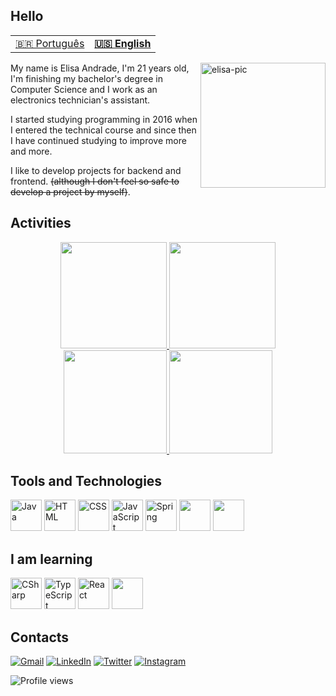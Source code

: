 ## Hello

<table>
  <tr>
    <td>
      <a href="README.md">🇧🇷 Português</a>
    </td>
    <td>
      <b>
        <a href="readme-en.md">🇺🇸 English</a>
      </b>
    </td>
  </tr>
</table>

<img align="right" alt="elisa-pic" width= "200" src="https://cdn.discordapp.com/attachments/695378966072000612/930846538748555284/ezgif.com-gif-maker.gif?width=676&height=676">

My name is Elisa Andrade, I'm 21 years old, I'm finishing my bachelor's degree in Computer Science and I work as an electronics technician's assistant.

I started studying programming in 2016 when I entered the technical course and since then I have continued studying to improve more and more.

I like to develop projects for backend and frontend. ~~(although I don't feel so safe to develop a project by myself)~~.

## Activities

<div align="center" >
  <a href="https://github.com/elisalvsan">
  <img height="170em" src="https://github-readme-stats.vercel.app/api?username=elisalvsan&show_icons=true&theme=radical&include_all_commits=true&count_private=true">
    <!--img height="165em" src="https://github-readme-stats.vercel.app/api?username=elisalvsan&show_icons=true&custom_title=elisalvsan's%20Github%20Stats&theme=radical&hide_border=true"-->
 <img height="170em" src="https://github-readme-stats-git-masterrstaa-rickstaa.vercel.app/api/top-langs/?username=elisalvsan&layout=compact&langs_count=10&theme=radical"/>
  <img height="165em" src= "https://streak-stats.demolab.com?user=elisalvsan&theme=radical&hide_border=true&border_radius=5&locale=pt_BR"/>
  <img height="165em" src="https://github-profile-summary-cards.vercel.app/api/cards/profile-details?username=elisalvsan&theme=radical"/>
  </a>
</div>

## Tools and Technologies

<div>
  <img height="50px" src="https://cdn.jsdelivr.net/gh/devicons/devicon/icons/java/java-original-wordmark.svg" alt="Java"/>
  <img height="50px" src="https://cdn.jsdelivr.net/gh/devicons/devicon/icons/html5/html5-original-wordmark.svg" alt="HTML"/>
  <img height="50px" src="https://cdn.jsdelivr.net/gh/devicons/devicon/icons/css3/css3-original-wordmark.svg" alt="CSS"/>
  <img height="50px" src="https://cdn.jsdelivr.net/gh/devicons/devicon/icons/javascript/javascript-original.svg" alt="JavaScript"/>
  <img height="50px" src="https://cdn.jsdelivr.net/gh/devicons/devicon/icons/spring/spring-original-wordmark.svg" alt="Spring"/>
  <img height="50px" src="https://cdn.jsdelivr.net/gh/devicons/devicon/icons/git/git-plain.svg" />
  <img height="50px" src="https://cdn.jsdelivr.net/gh/devicons/devicon/icons/vscode/vscode-original.svg" />
</div>

## I am learning

<div>
    <img height="50px" src="https://cdn.jsdelivr.net/gh/devicons/devicon/icons/csharp/csharp-original.svg" alt="CSharp"/>
    <img height="50px" src="https://cdn.jsdelivr.net/gh/devicons/devicon/icons/typescript/typescript-original.svg" alt="TypeScript"/>
    <img height="50px" src="https://cdn.jsdelivr.net/gh/devicons/devicon/icons/react/react-original.svg"" alt="React"/>
    <img height="50px" src="https://cdn.jsdelivr.net/gh/devicons/devicon/icons/php/php-plain.svg" />
</div>
    
## Contacts
  
[![Gmail](https://img.shields.io/badge/Gmail-D14836?style=for-the-badge&logo=gmail&logoColor=white)](mailto:elisalvsan@gmail.com)
[![LinkedIn](https://img.shields.io/badge/Elisa%20Andrade-%230077B5.svg?style=for-the-badge&logo=linkedin&logoColor=white)](https://www.linkedin.com/in/elisamaria-alvesdeandrade/)
[![Twitter](https://img.shields.io/badge/@alvsandrd-%231DA1F2.svg?style=for-the-badge&logo=Twitter&logoColor=white)](https://twitter.com/alvsandrd)
[![Instagram](https://img.shields.io/badge/@alvsandrd-%23E4405F.svg?style=for-the-badge&logo=Instagram&logoColor=white)](https://instagram.com/alvsandrd)
  
<img src="https://komarev.com/ghpvc/?username=elisalvsan&color=ff69b4&style=for-the-badge" alt="Profile views" /> </p>
